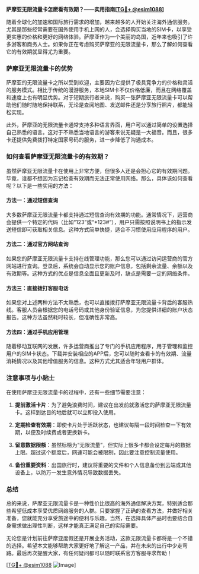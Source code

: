 **萨摩亚无限流量卡怎麽看有效期？——实用指南[[TG💪+ @esim1088](https://t.me/s/esim1088)]**

随着全球化的加速和国际旅行需求的增加，越来越多的人开始关注海外通信服务。尤其是那些经常需要在国外使用手机上网的人，会选择购买当地的SIM卡，以享受更实惠的价格和更好的网络体验。萨摩亚作为一个美丽的岛国，近年来也吸引了许多游客和商务人士。如果你正在考虑购买萨摩亚的无限流量卡，那么了解如何查看它的有效期就显得尤为重要。

### 萨摩亚无限流量卡的优势

萨摩亚的无限流量卡之所以受到欢迎，主要因为它提供了极具竞争力的价格和灵活的服务模式。相比于传统的漫游服务，本地SIM卡不仅价格低廉，而且在网络覆盖和速度上也有明显优势。对于短期旅行者来说，购买一张萨摩亚无限流量卡可以帮助他们随时随地保持联系，无论是查阅地图、发送邮件还是分享旅行照片，都能轻松实现。

此外，萨摩亚的无限流量卡通常支持多种语言界面，用户可以通过简单的设置选择自己熟悉的语言。这对于不熟悉当地语言的游客来说无疑是一大福音。而且，很多卡还提供免费拨打特定国家号码的服务，进一步降低了沟通成本。

### 如何查看萨摩亚无限流量卡的有效期？

虽然萨摩亚无限流量卡在使用上非常方便，但很多人还是会担心它的有效期问题。毕竟，谁都不想因为忘记检查有效期而无法正常使用网络。那么，具体该如何查看呢？以下是一些实用的方法：

#### 方法一：通过短信查询

大多数萨摩亚无限流量卡都支持通过短信查询有效期的功能。通常情况下，运营商会提供一个特定的代码（比如“123”或“*123#”），用户只需按照说明书上的指示发送短信即可获取相关信息。这种方式简单快捷，适合不习惯使用应用程序的用户。

#### 方法二：通过官方网站查询

如果您的萨摩亚无限流量卡支持在线管理功能，那么您可以通过访问运营商的官方网站进行查询。登录后，系统会自动显示您的账户信息，包括剩余流量、余额以及有效期等。这种方式的优点是信息全面且更新及时，缺点是需要一定的网络条件。

#### 方法三：直接拨打客服电话

如果您对上述两种方法不太熟悉，也可以直接拨打萨摩亚无限流量卡背后的客服热线。客服人员会根据您的电话号码或其他身份验证信息，为您提供详细的账户状态报告。这种方法虽然耗时较长，但准确性非常高。

#### 方法四：通过手机应用管理

随着移动互联网的发展，许多运营商推出了专门的手机应用程序，用于管理和监控用户的SIM卡状态。下载并安装相应的APP后，您可以随时查看卡的有效期、流量消耗情况以及其他增值服务的信息。这种方式尤其适合年轻用户群体。

### 注意事项与小贴士

在使用萨摩亚无限流量卡的过程中，还有一些细节需要注意：

1. **提前激活卡片**：为了避免浪费时间，建议在出发前就激活您的萨摩亚无限流量卡。这样到达目的地后就可以立即投入使用。
   
2. **定期检查有效期**：即使卡片处于活跃状态，也建议每隔一段时间检查一下有效期，以便及时续费或者更换新卡。

3. **留意数据限额**：虽然标榜为“无限流量”，但实际上很多卡都会设定每月的数据上限。超过这个额度后，网速可能会被限制，因此要注意控制流量使用。

4. **备份重要资料**：出国旅行时，建议将重要的文件和个人信息备份到云端或其他设备上，以防万一发生意外情况导致数据丢失。

### 总结

总的来说，萨摩亚无限流量卡是一种性价比很高的海外通信解决方案，特别适合那些希望低成本享受优质网络服务的人群。只要掌握了正确的查看方法，并做好相关准备，您就能充分享受旅途中的便利与乐趣。当然，在选择具体产品时也要结合自身需求做出理性判断，这样才能真正满足自己的实际需要。

无论您是计划前往萨摩亚度假还是开展业务活动，这款无限流量卡都将是一个不错的选择。希望本文能够帮助大家更好地了解这一产品，并在未来的出行中少走弯路。最后再次提醒大家，有任何疑问都可以随时联系官方客服寻求帮助！

[[TG💪+ @esim1088](https://t.me/s/esim1088) ![Image](https://i.postimg.cc/4NQfJmqS/Snipaste-2025-05-13-00-14-12.png)]